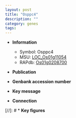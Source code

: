 ```yaml
---
layout: post
title: "Osppc4"
description: ""
category: genes
tags: 
---
```


* **Information**  
    + Symbol: Osppc4  
    + MSU: [LOC_Os01g11054](http://rice.uga.edu/cgi-bin/ORF_infopage.cgi?orf=LOC_Os01g11054)  
    + RAPdb: [Os01g0208700](http://rapdb.dna.affrc.go.jp/viewer/gbrowse_details/irgsp1?name=Os01g0208700)  

* **Publication**  

* **Genbank accession number**  

* **Key message**  

* **Connection**  

[//]: # * **Key figures**  


